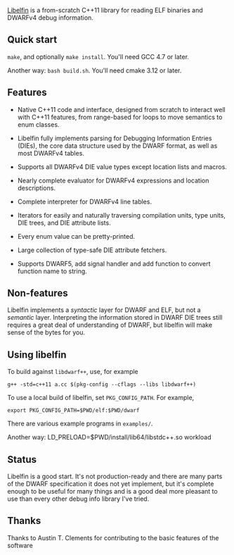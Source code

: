 [Libelfin](https://github.com/aclements/libelfin/) is a from-scratch
C++11 library for reading ELF binaries and DWARFv4 debug information.

Quick start
-----------

`make`, and optionally `make install`.  You'll need GCC 4.7 or later.

Another way:
`bash build.sh`. You'll need cmake 3.12 or later.

Features
--------

* Native C++11 code and interface, designed from scratch to interact
  well with C++11 features, from range-based for loops to move
  semantics to enum classes.

* Libelfin fully implements parsing for Debugging Information Entries
  (DIEs), the core data structure used by the DWARF format, as well as
  most DWARFv4 tables.

* Supports all DWARFv4 DIE value types except location lists and
  macros.

* Nearly complete evaluator for DWARFv4 expressions and location
  descriptions.

* Complete interpreter for DWARFv4 line tables.

* Iterators for easily and naturally traversing compilation units,
  type units, DIE trees, and DIE attribute lists.

* Every enum value can be pretty-printed.

* Large collection of type-safe DIE attribute fetchers.

* Supports DWARF5, add signal handler and add function to convert function name to string.

Non-features
------------

Libelfin implements a *syntactic* layer for DWARF and ELF, but not a
*semantic* layer.  Interpreting the information stored in DWARF DIE
trees still requires a great deal of understanding of DWARF, but
libelfin will make sense of the bytes for you.

Using libelfin
--------------

To build against `libdwarf++`, use, for example

    g++ -std=c++11 a.cc $(pkg-config --cflags --libs libdwarf++)

To use a local build of libelfin, set `PKG_CONFIG_PATH`.  For example,

    export PKG_CONFIG_PATH=$PWD/elf:$PWD/dwarf

There are various example programs in `examples/`.

Another way:
    LD_PRELOAD=$PWD/install/lib64/libstdc++.so workload

Status
------

Libelfin is a good start.  It's not production-ready and there are
many parts of the DWARF specification it does not yet implement, but
it's complete enough to be useful for many things and is a good deal
more pleasant to use than every other debug info library I've tried.


Thanks
------

Thanks to Austin T. Clements for contributing to the basic features of the software
